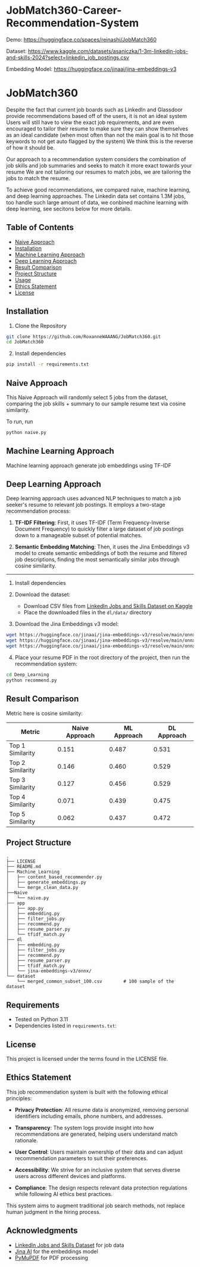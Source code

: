 # JobMatch360-Career-Recommendation-System

Demo: https://huggingface.co/spaces/reinashi/JobMatch360

Dataset: https://www.kaggle.com/datasets/asaniczka/1-3m-linkedin-jobs-and-skills-2024?select=linkedin_job_postings.csv

Embedding Model: https://huggingface.co/jinaai/jina-embeddings-v3

# JobMatch360

Despite the fact that current job boards such as LinkedIn and Glassdoor provide recommendations based off of the users, it is not an ideal system
Users will still have to view the exact job requirements, and are even encouraged to tailor their resume to make sure they can show themselves as an ideal candidate (when most often than not the main goal is to hit those keywords to not get auto flagged by the system)
We think this is the reverse of how it should be.

Our approach to a recommendation system considers the combination of job skills and job summaries and seeks to match it more exact towards your resume
We are not tailoring our resumes to match jobs, we are tailoring the jobs to match the resume.

To achieve good recommendations, we compared naive, machine learning, and deep learning approaches. The Linkedin data set contains 1.3M jobs, too handle such large amount of data, we conbined machine learning with deep learning, see secitons below for more details. 

## Table of Contents

- [Naive Approach](#naive-approach)
- [Installation](#installation)
- [Machine Learning Approach](#machine-learning-approach)
- [Deep Learning Approach](#deep-learning-approach)
- [Result Comparison](#result-comparison)
- [Project Structure](#project-structure)
- [Usage](#usage)
- [Ethics Statement](#ethics-statement)
- [License](#license)

## Installation

1. Clone the Repository

```bash
git clone https://github.com/RoxanneWAAANG/JobMatch360.git
cd JobMatch360
```

2. Install dependencies
```bash
pip install -r requirements.txt
```

## Naive Approach

This Naive Approach will randomly select 5 jobs from the dataset, comparing the job skills + summary to our sample resume text via cosine similarity.

To run, run 
```bash
python naive.py
```

## Machine Learning Approach
Machine learning approach generate job embeddings using TF-IDF

## Deep Learning Approach

Deep learning approach uses advanced NLP techniques to match a job seeker's resume to relevant job postings. It employs a two-stage recommendation process:

1. **TF-IDF Filtering**: First, it uses TF-IDF (Term Frequency-Inverse Document Frequency) to quickly filter a large dataset of job postings down to a manageable subset of potential matches.

2. **Semantic Embedding Matching**: Then, it uses the Jina Embeddings v3 model to create semantic embeddings of both the resume and filtered job descriptions, finding the most semantically similar jobs through cosine similarity.

--- 

1. Install dependencies

2. Download the dataset:
   - Download CSV files from [LinkedIn Jobs and Skills Dataset on Kaggle](https://www.kaggle.com/datasets/asaniczka/1-3m-linkedin-jobs-and-skills-2024/)
   - Place the downloaded files in the `dl/data/` directory

3. Download the Jina Embeddings v3 model:
```bash
wget https://huggingface.co/jinaai/jina-embeddings-v3/resolve/main/onnx/model.onnx -O dl/jina-embeddings-v3/onnx/model.onnx
wget https://huggingface.co/jinaai/jina-embeddings-v3/resolve/main/onnx/model.onnx_data -O dl/jina-embeddings-v3/onnx/model.onnx_data
wget https://huggingface.co/jinaai/jina-embeddings-v3/resolve/main/onnx/model_fp16.onnx -O dl/jina-embeddings-v3/onnx/model_fp16.onnx
```

4. Place your resume PDF in the root directory of the project, then run the recommendation system:
```bash
cd Deep_Learning
python recommend.py
```

## Result Comparison

Metric here is cosine similarity:

| Metric           | Naive Approach | ML Approach | DL Approach |
|------------------|----------------|-------------|-------------|
| Top 1 Similarity | 0.151          | 0.487       | 0.531       |
| Top 2 Similarity | 0.146          | 0.460       | 0.529       |
| Top 3 Similarity | 0.127          | 0.456       | 0.529       |
| Top 4 Similarity | 0.071          | 0.439       | 0.475       |
| Top 5 Similarity | 0.062          | 0.437       | 0.472       |

## Project Structure

```
.
├── LICENSE
├── README.md
├── Machine_Learning
│   ├── content_based_recommender.py
│   ├── generate_embeddings.py
│   └── merge_clean_data.py
├──Naive
│   └── naive.py
├── app
│   ├── app.py
│   ├── embedding.py
│   ├── filter_jobs.py
│   ├── recommend.py
│   ├── resume_parser.py
│   └── tfidf_match.py
├── dl
│   ├── embedding.py
│   ├── filter_jobs.py
│   ├── recommend.py
│   ├── resume_parser.py
│   ├── tfidf_match.py
│   └── jina-embeddings-v3/onnx/
└── dataset
    └── merged_common_subset_100.csv        # 100 sample of the dataset
```

## Requirements

- Tested on Python 3.11
- Dependencies listed in `requirements.txt`:

## License

This project is licensed under the terms found in the LICENSE file.

## Ethics Statement

This job recommendation system is built with the following ethical principles:

- **Privacy Protection**: All resume data is anonymized, removing personal identifiers including emails, phone numbers, and addresses.

- **Transparency**: The system logs provide insight into how recommendations are generated, helping users understand match rationale.

- **User Control**: Users maintain ownership of their data and can adjust recommendation parameters to suit their preferences.

- **Accessibility**: We strive for an inclusive system that serves diverse users across different devices and platforms.

- **Compliance**: The design respects relevant data protection regulations while following AI ethics best practices.

This system aims to augment traditional job search methods, not replace human judgment in the hiring process.

## Acknowledgments

- [LinkedIn Jobs and Skills Dataset](https://www.kaggle.com/datasets/asaniczka/1-3m-linkedin-jobs-and-skills-2024/) for job data
- [Jina AI](https://huggingface.co/jinaai/jina-embeddings-v3) for the embeddings model
- [PyMuPDF](https://github.com/pymupdf/PyMuPDF) for PDF processing
